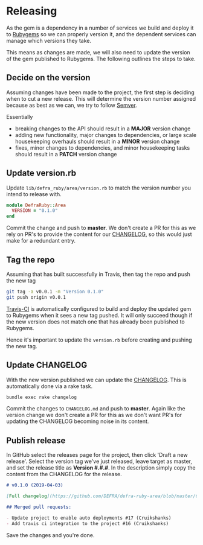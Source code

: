# Releasing

As the gem is a dependency in a number of services we build and deploy it to [Rubygems](https://rubygems.org/gems/defra_ruby_aws) so we can properly version it, and the dependent services can manage which versions they take.

This means as changes are made, we will also need to update the version of the gem published to Rubygems. The following outlines the steps to take.

## Decide on the version

Assuming changes have been made to the project, the first step is deciding when to cut a new release. This will determine the version number assigned because as best as we can, we try to follow [Semver](https://semver.org/).

Essentially

- breaking changes to the API should result in a **MAJOR** version change
- adding new functionality, major changes to dependencies, or large scale housekeeping overhauls should result in a **MINOR** version change
- fixes, minor changes to dependencies, and minor housekeeping tasks should result in a **PATCH** version change

## Update version.rb

Update `lib/defra_ruby/area/version.rb` to match the version number you intend to release with.

```ruby
module DefraRuby::Area
  VERSION = "0.1.0"
end
```

Commit the change and push to **master**. We don't create a PR for this as we rely on PR's to provide the content for our [CHANGELOG](CHANGELOG.md), so this would just make for a redundant entry.

## Tag the repo

Assuming that has built successfully in Travis, then tag the repo and push the new tag

```bash
git tag -a v0.0.1 -m "Version 0.1.0"
git push origin v0.0.1
```

[Travis-CI](https://travis-ci.com/DEFRA/defra-ruby-area) is automatically configured to build and deploy the updated gem to Rubygems when it sees a new tag pushed. It will only succeed though if the new version does not match one that has already been published to Rubygems.

Hence it's important to update the `version.rb` before creating and pushing the new tag.

## Update CHANGELOG

With the new version published we can update the [CHANGELOG](CHANGELOG.md). This is automatically done via a rake task.

```bash
bundle exec rake changelog
```

Commit the changes to `CHANGELOG.md` and push to **master**. Again like the version change we don't create a PR for this as we don't want PR's for updating the CHANGELOG becoming noise in its content.

## Publish release

In GitHub select the releases page for the project, then click 'Draft a new release'. Select the version tag we've just released, leave target as master, and set the release title as **Version #.#.#**. In the description simply copy the content from the CHANGELOG for the release.

```markdown
# v0.1.0 (2019-04-03)

[Full changelog](https://github.com/DEFRA/defra-ruby-area/blob/master/CHANGELOG.md#v010-2019-01-25)

## Merged pull requests:

- Update project to enable auto deployments #17 (Cruikshanks)
- Add travis ci integration to the project #16 (Cruikshanks)
```

Save the changes and you're done.
